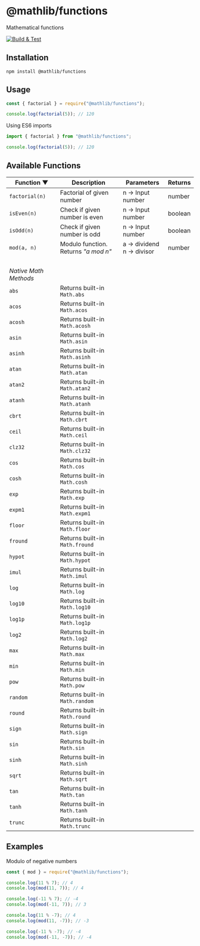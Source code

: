 # @mathlib/functions
Mathematical functions

[![Build & Test](https://github.com/mathlib-js/functions/actions/workflows/node.js.yml/badge.svg)](https://github.com/mathlib-js/functions/actions/workflows/node.js.yml)

## Installation
```
npm install @mathlib/functions
```

## Usage
```javascript
const { factorial } = require("@mathlib/functions");

console.log(factorial(5)); // 120
```

Using ES6 imports
```javascript
import { factorial } from "@mathlib/functions";

console.log(factorial(5)); // 120
```

## Available Functions
| Function ▼ | Description | Parameters | Returns |
| --- | --- | --- | --- |
| `factorial(n)` | Factorial of given number | n -> Input number | number |
| `isEven(n)` | Check if given number is even | n -> Input number | boolean |
| `isOdd(n)` | Check if given number is odd | n -> Input number | boolean |
| `mod(a, n)` | Modulo function. Returns *"a mod n"* | a -> dividend <br> n -> divisor | number |
| <br> |
| *Native Math Methods* |
| `abs` | Returns built-in `Math.abs` |
| `acos` | Returns built-in `Math.acos` |
| `acosh` | Returns built-in `Math.acosh` |
| `asin` | Returns built-in `Math.asin` |
| `asinh` | Returns built-in `Math.asinh` |
| `atan` | Returns built-in `Math.atan` |
| `atan2` | Returns built-in `Math.atan2` |
| `atanh` | Returns built-in `Math.atanh` |
| `cbrt` | Returns built-in `Math.cbrt` |
| `ceil` | Returns built-in `Math.ceil` |
| `clz32` | Returns built-in `Math.clz32` |
| `cos` | Returns built-in `Math.cos` |
| `cosh` | Returns built-in `Math.cosh` |
| `exp` | Returns built-in `Math.exp` |
| `expm1` | Returns built-in `Math.expm1` |
| `floor` | Returns built-in `Math.floor` |
| `fround` | Returns built-in `Math.fround` |
| `hypot` | Returns built-in `Math.hypot` |
| `imul` | Returns built-in `Math.imul` |
| `log` | Returns built-in `Math.log` |
| `log10` | Returns built-in `Math.log10` |
| `log1p` | Returns built-in `Math.log1p` |
| `log2` | Returns built-in `Math.log2` |
| `max` | Returns built-in `Math.max` |
| `min` | Returns built-in `Math.min` |
| `pow` | Returns built-in `Math.pow` |
| `random` | Returns built-in `Math.random` |
| `round` | Returns built-in `Math.round` |
| `sign` | Returns built-in `Math.sign` |
| `sin` | Returns built-in `Math.sin` |
| `sinh` | Returns built-in `Math.sinh` |
| `sqrt` | Returns built-in `Math.sqrt` |
| `tan` | Returns built-in `Math.tan` |
| `tanh` | Returns built-in `Math.tanh` |
| `trunc` | Returns built-in `Math.trunc` |

## Examples
Modulo of negative numbers
```javascript
const { mod } = require("@mathlib/functions");

console.log(11 % 7); // 4
console.log(mod(11, 7)); // 4

console.log(-11 % 7); // -4
console.log(mod(-11, 7)); // 3

console.log(11 % -7); // 4
console.log(mod(11, -7)); // -3

console.log(-11 % -7); // -4
console.log(mod(-11, -7)); // -4
```
